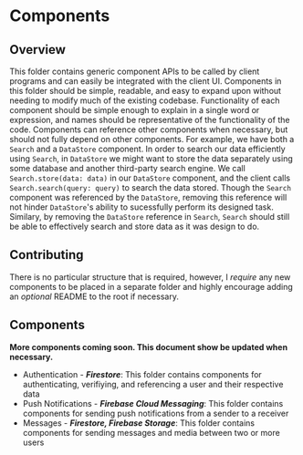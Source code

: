 #  Components

## Overview

This folder contains generic component APIs to be called by client programs and can easily be integrated with the client UI. Components in this folder should be simple, readable, and easy to expand upon without needing to modify much of the existing codebase. Functionality of each component should be simple enough to explain in a single word or expression, and names should be representative of the functionality of the code. Components can reference other components when necessary, but should not fully depend on other components. For example, we have both a `Search` and a `DataStore` component. In order to search our data efficiently using `Search`, in `DataStore`  we might want to store the data separately using some database and another third-party search engine. We call `Search.store(data: data)` in our `DataStore` component, and the client calls `Search.search(query: query)` to search the data stored. Though the `Search` component was referenced by the `DataStore`, removing this reference will not hinder `DataStore`'s ability to sucessfully perform its designed task. Similary, by removing the `DataStore` reference in `Search`, `Search` should still be able to effectively search and store data as it was design to do.

## Contributing

There is no particular structure that is required, however, I *require* any new components to be placed in a separate folder and highly encourage adding an *optional* README to the root if necessary.

## Components

**More components coming soon. This document show be updated when necessary.**

* Authentication - ***Firestore***: This folder contains components for authenticating, verifiying, and referencing a user and their respective data
* Push Notifications - ***Firebase Cloud Messaging***: This folder contains components for sending push notifications from a sender to a receiver 
* Messages - ***Firestore, Firebase Storage***: This folder contains components for sending messages and media between two or more users

